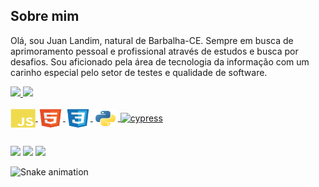 ## Sobre mim

Olá, sou Juan Landim, natural de Barbalha-CE. Sempre em busca de aprimoramento pessoal e profissional através de estudos e busca por desafios. 
Sou aficionado pela área de tecnologia da informação com um carinho especial pelo setor de testes e qualidade de software.

 <div>
  <a href="https://github.com/juanlandim">
  <img height="160em" src="https://github-readme-stats.vercel.app/api?username=juanlandim&show_icons=true&theme=dracula&include_all_commits=true&count_private=true"/>
   <img height="140em" src="https://github-readme-stats.vercel.app/api/top-langs/?username=juanlandim&layout=compact&langs_count=7&theme=dracula"/>
</div>
<div style="display: inline_block"><br>
  <img align="center" alt="Js" height="30" width="40" src="https://raw.githubusercontent.com/devicons/devicon/master/icons/javascript/javascript-plain.svg">
  <img align="center" alt="TML" height="30" width="40" src="https://raw.githubusercontent.com/devicons/devicon/master/icons/html5/html5-original.svg">
  <img align="center" alt="CSS" height="30" width="40" src="https://raw.githubusercontent.com/devicons/devicon/master/icons/css3/css3-original.svg">
  <img align="center" alt="Python" height="30" width="40" src="https://raw.githubusercontent.com/devicons/devicon/master/icons/python/python-original.svg">
  <img align="center" alt="cypress" height="40" width="40" src="https://raw.githubusercontent.com/cypress-io/cypress-icons/master/src/logo/cypress-io-logo-round.svg">
  
 
</div>
  
  ##
 
<div> 
  <a href="https://www.instagram.com/juanlandim/" target="_blank"><img src="https://img.shields.io/badge/-Instagram-%23E4405F?style=for-the-badge&logo=instagram&logoColor=white" target="_blank"></a>
  <a href = "mailto:juan100mil@gmail.com"><img src="https://img.shields.io/badge/-Gmail-%23333?style=for-the-badge&logo=gmail&logoColor=white" target="_blank"></a>
  <a href="https://www.linkedin.com/in/juan-landim/" target="_blank"><img src="https://img.shields.io/badge/-LinkedIn-%230077B5?style=for-the-badge&logo=linkedin&logoColor=white" target="_blank"></a> 
 
  ![Snake animation](https://github.com/juanlandim/juanlandim/blob/output/github-contribution-grid-snake.svg)
 
</div>
